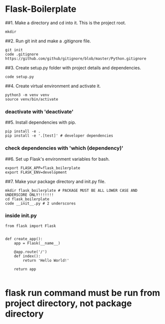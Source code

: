 # Flask-Boilerplate

##1. Make a directory and cd into it. This is the project root.
```
mkdir
```

##2. Run git init and make a .gitignore file.
```
git init
code .gitignore
https://github.com/github/gitignore/blob/master/Python.gitignore
```

##3. Create setup.py folder with project details and dependencies.
```
code setup.py
```

##4. Create virtual environment and activate it.
```
python3 -m venv venv
source venv/bin/activate
```
### deactivate with 'deactivate'

##5. Install dependencies with pip.
```
pip install -e .
pip install -e '.[test]' # developer dependencies
```
### check dependencies with 'which (dependency)'

##6. Set up Flask's environment variables for bash.
```
export FLASK_APP=flask_boilerplate 
export FLASK_ENV=development
```

##7. Make your package directory and init.py file.
```
mkdir flask_boilerplate # PACKAGE MUST BE ALL LOWER CASE AND UNDERSCORE ONLY!!!!!!!
cd flask_boilerplate
code __init__.py # 2 underscores
```
### inside __init__.py

```
from flask import Flask


def create_app():
    app = Flask(__name__)

    @app.route('/')
    def index():
        return 'Hello World!'

    return app
    
```


# flask run command must be run from project directory, not package directory